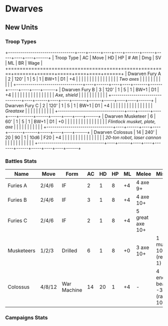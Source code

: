 # Dwarves

## New Units

### Troop Types

+---------------------------------+----+------+----+----+-------+------+-----+----+----+------+
| Troop Type                      | AC | Move | HD | HP | # Att | Dmg  | SV  | ML | BR | Wage |
+=================================+====+======+====+====+=======+======+=====+====+====+======+
| Dwarven Fury A                  | 2  | 120' | 1  | 5  | 1     | BW+1 | D1  | +4 |    |      |
|                                 |    |      |    |    |       |      |     |    |    |      |
| _Two axes_                      |    |      |    |    |       |      |     |    |    |      |
+---------------------------------+----+------+----+----+-------+------+-----+----+----+------+
| Dwarven Fury B                  | 3  | 120' | 1  | 5  | 1     | BW+1 | D1  | +4 |    |      |
|                                 |    |      |    |    |       |      |     |    |    |      |
| _Axe, shield_                   |    |      |    |    |       |      |     |    |    |      |
+---------------------------------+----+------+----+----+-------+------+-----+----+----+------+
| Dwarven Fury C                  | 2  | 120' | 1  | 5  | 1     | BW+1 | D1  | +4 |    |      |
|                                 |    |      |    |    |       |      |     |    |    |      |
| _Greataxe_                      |    |      |    |    |       |      |     |    |    |      |
+---------------------------------+----+------+----+----+-------+------+-----+----+----+------+
| Dwarven Musketeer               | 6  | 60'  | 1  | 5  | 1     | BW+1 | D1  | +0 |    |      |
|                                 |    |      |    |    |       |      |     |    |    |      |
| _Flintlock musket, plate, axe_  |    |      |    |    |       |      |     |    |    |      |
+---------------------------------+----+------+----+----+-------+------+-----+----+----+------+
| Dwarven Colossus                | 14 | 240' | 20 | 90 | 1     | 10d6 | F20 | +4 |    |      |
|                                 |    |      |    |    |       |      |     |    |    |      |
| _20-ton robot, laser cannon_    |    |      |    |    |       |      |     |    |    |      |
+---------------------------------+----+------+----+----+-------+------+-----+----+----+------+

### Battles Stats

| Name       | Move   | Form        | AC | HD | HP | ML | Melee           | Missile                      |
|------------|--------|-------------|----|----|----|----|-----------------|------------------------------|
| Furies A   | 2/4/6  | IF          | 2  | 1  | 8  | +4 | 4 axe 9+        |                              |
| Furies B   | 2/4/6  | IF          | 3  | 1  | 8  | +4 | 4 axe 10+       |                              |
| Furies C   | 2/4/6  | IF          | 2  | 1  | 8  | +4 | 5 great axe 10+ |                              |
| Musketeers | 1/2/3  | Drilled     | 6  | 1  | 8  | +0 | 3 axe 10+       | 1 musket 10+ (reload 1)      |
| Colossus   | 4/8/12 | War Machine | 14 | 20 | 1  | +4 | -               | 4 energy beam -3+ (range 10) |

### Campaigns Stats


